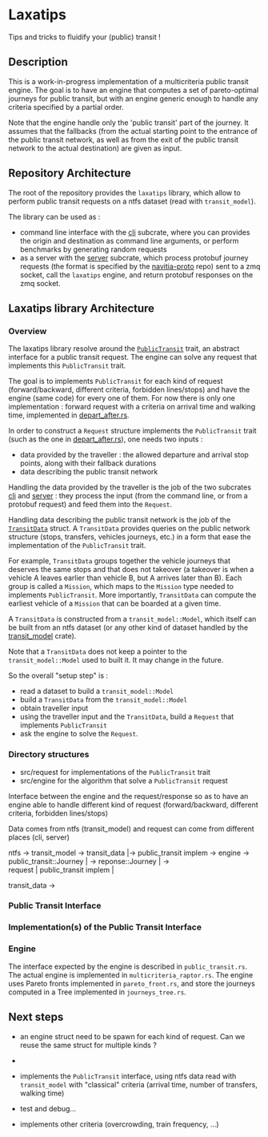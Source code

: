 # Laxatips

Tips and tricks to fluidify your (public) transit !

## Description

This is a work-in-progress implementation of a multicriteria public transit engine.
The goal is to have an engine that computes a set of pareto-optimal journeys for public transit,
but with an engine generic enough to handle any criteria specified by a partial order.

Note that the engine handle only the 'public transit' part of the journey. It assumes 
that the fallbacks (from the actual starting point to the entrance of the public transit network, as well as from the exit of the public transit network to the actual destination) are given as input.

## Repository Architecture

The root of the repository provides the `laxatips` library, 
which allow to perform public transit requests on a ntfs dataset (read with `transit_model`).

The library can be used as :
- command line interface with the [cli][1] subcrate, where you can provides the origin and destination as command line arguments, or perform benchmarks by generating random requests
- as a server with the [server][3] subcrate, which process protobuf journey requests (the format is specified by the [navitia-proto][2] repo) sent to a zmq socket, call the `laxatips` engine, and return protobuf responses on the zmq socket.

## Laxatips library Architecture

### Overview

The laxatips library resolve around the [`PublicTransit`](./src/public_transit.rs) trait, an abstract interface 
for a public transit request.
The engine can solve any request that implements this `PublicTransit` trait.


The goal is to implements `PublicTransit` for each kind of request (forward/backward, different criteria, forbidden lines/stops)
and have the engine (same code) for every one of them.
For now there is only one implementation : forward request with a criteria on arrival time and walking time, implemented in [depart_after.rs](./src/request/depart_after.rs).

In order to construct a `Request` structure implements the `PublicTransit` trait (such as the one in [depart_after.rs](./src/request/depart_after.rs)), one needs two inputs :
 - data provided by the traveller : the allowed departure and arrival stop points, along with their fallback durations
 - data describing the public transit network

Handling the data provided by the traveller is the job of the two subcrates [cli][1] and [server][3] :
they process the input (from the command line, or from a protobuf request) and feed them into the `Request`.

Handling data describing the public transit network is the job of the [`TransitData`](./src/transit_data/data.rs) struct.
A `TransitData` provides queries on the public network structure (stops, transfers, vehicles journeys, etc.)
in a form that ease the implementation of the `PublicTransit` trait. 

For example, `TransitData` groups together the vehicle journeys that deserves the same stops and that does not takeover (a takeover is when a vehicle A leaves earlier than vehicle B, but A arrives later than B). 
Each group is called a `Mission`, which maps to the `Mission` type needed to implements `PublicTransit`.
More importantly, `TransitData` can compute the earliest vehicle of a `Mission` that can be boarded at a given time. 


A `TransitData` is constructed from a `transit_model::Model`, which itself can be built from an ntfs dataset (or any other kind of dataset handled by the [transit_model](https://crates.io/crates/transit_model) crate).

Note that a `TransitData` does not keep a pointer to the `transit_model::Model` used to built it. 
It may change in the future.

So the overall "setup step" is :
- read a dataset to build a `transit_model::Model`
- build a `TransitData` from the `transit_model::Model`
- obtain traveller input
- using the traveller input and the `TransitData`, build a `Request` that implements `PublicTransit` 
- ask the engine to solve the `Request`.







### Directory structures

- src/request for implementations of the `PublicTransit` trait
- src/engine for the algorithm that solve a `PublicTransit` request

Interface between the engine and the request/response
so as to have an engine able to handle different kind of request (forward/backward, different criteria, forbidden lines/stops)

Data comes from ntfs (transit_model) and request can come from different places (cli, server)

ntfs -> transit_model -> transit_data |-> public_transit implem -> engine -> public_transit::Journey  | -> reponse::Journey  | ->  
                              request |                                      public_transit implem    |

transit_data -> 


### Public Transit Interface

### Implementation(s) of the Public Transit Interface

### Engine

The interface expected by the engine is described in `public_transit.rs`.
The actual engine is implemented in `multicriteria_raptor.rs`.
The engine uses Pareto fronts implemented in `pareto_front.rs`, and store the journeys computed
in a Tree implemented in `journeys_tree.rs`.

## Next steps


- an engine struct need to be spawn for each kind of request. Can we reuse the same struct for multiple kinds ?
- 

- implements the `PublicTransit` interface, using ntfs data read with `transit_model` with "classical" criteria (arrival time, number of transfers, walking time)
- test and debug...
- implements other criteria (overcrowding, train frequency, ...)

[1]: ./cli/Readme.md
[2]: https://github.com/CanalTP/navitia-proto
[3]: ./server/Readme.md